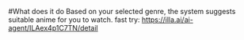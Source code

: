 #What does it do 
Based on your selected genre, the system suggests suitable anime for you to watch.
fast try: https://illa.ai/ai-agent/ILAex4p1C7TN/detail
